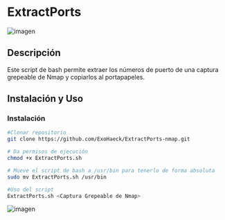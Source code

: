 # ExtractPorts

![imagen](https://github.com/ExoHaeck/ExtractPorts-nmap/assets/144633680/7ad32f2f-281e-4579-a283-47325c8fbc14)

## Descripción
Este script de bash permite extraer los números de puerto de una captura grepeable de Nmap y copiarlos al portapapeles.

## Instalación y Uso

### Instalación

```bash
#Clonar repositorio
git clone https://github.com/ExoHaeck/ExtractPorts-nmap.git

# Da permisos de ejecución
chmod +x ExtractPorts.sh

# Mueve el script de bash a /usr/bin para tenerlo de forma absoluta
sudo mv ExtractPorts.sh /usr/bin

#Uso del script
ExtractPorts.sh <Captura Grepeable de Nmap>

```
![imagen](https://github.com/ExoHaeck/ExtractPorts-nmap/assets/144633680/58b90bf3-3c29-4f1b-94df-1d590fb26f18)
